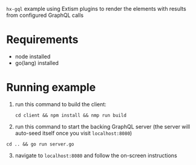 `hx-gql` example using Extism plugins to render the elements with results from configured GraphQL calls

# Requirements

- node installed
- go(lang) installed

# Running example

1. run this command to build the client:
   ```
   cd client && npm install && nmp run build
   ```
2. run this command to start the backing GraphQL server
   (the server will auto-seed itself once you visit `localhost:8080`)
  ```
  cd .. && go run server.go
  ```
3. navigate to `localhost:8080` and follow the on-screen instructions
